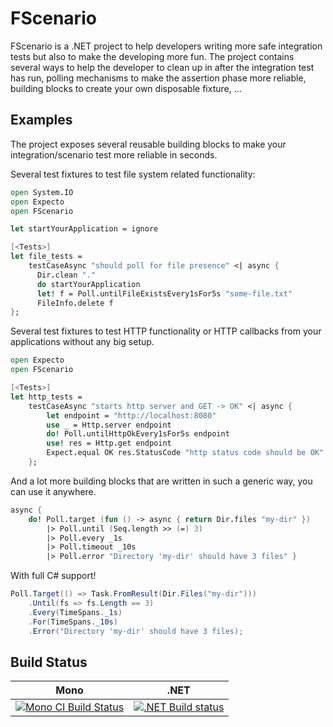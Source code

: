 # FScenario

FScenario is a .NET project to help developers writing more safe integration tests but also to make the developing more fun.
The project contains several ways to help the developer to clean up in after the integration test has run, polling mechanisms to make the assertion phase more reliable, building blocks to create your own disposable fixture, ...

## Examples

The project exposes several reusable building blocks to make your integration/scenario test more reliable in seconds.

Several test fixtures to test file system related functionality:

```fsharp
open System.IO
open Expecto
open FScenario

let startYourApplication = ignore

[<Tests>]
let file_tests =
    testCaseAsync "should poll for file presence" <| async {
      Dir.clean "."
      do startYourApplication
      let! f = Poll.untilFileExistsEvery1sFor5s "some-file.txt"
      FileInfo.delete f
};
```

Several test fixtures to test HTTP functionality or HTTP callbacks from your applications without any big setup.

```fsharp
open Expecto
open FScenario

[<Tests>]
let http_tests =
    testCaseAsync "starts http server and GET -> OK" <| async {
        let endpoint = "http://localhost:8080"
        use _ = Http.server endpoint
        do! Poll.untilHttpOkEvery1sFor5s endpoint
        use! res = Http.get endpoint
        Expect.equal OK res.StatusCode "http status code should be OK"
    };
```

And a lot more building blocks that are written in such a generic way, you can use it anywhere.

```fsharp
async {
    do! Poll.target (fun () -> async { return Dir.files "my-dir" })
        |> Poll.until (Seq.length >> (=) 3)
        |> Poll.every _1s
        |> Poll.timeout _10s
        |> Poll.error "Directory 'my-dir' should have 3 files" }
```

With full C# support!

```csharp
Poll.Target(() => Task.FromResult(Dir.Files("my-dir")))
    .Until(fs => fs.Length == 3)
    .Every(TimeSpans._1s)
    .For(TimeSpans._10s)
    .Error("Directory 'my-dir' should have 3 files);
```


## Build Status

| Mono                                                                                                                                     | .NET                                                                                                                                                                              |
| ---------------------------------------------------------------------------------------------------------------------------------------- | --------------------------------------------------------------------------------------------------------------------------------------------------------------------------------- |
| [![Mono CI Build Status](https://img.shields.io/travis/stijnmoreels/FScenario/master.svg)](https://travis-ci.org/stijnmoreels/FScenario) | [![.NET Build status](https://ci.appveyor.com/api/projects/status/d95a93ywn48ldiss/branch/master?svg=true)](https://ci.appveyor.com/project/stijnmoreels/fscenario/branch/master) |

